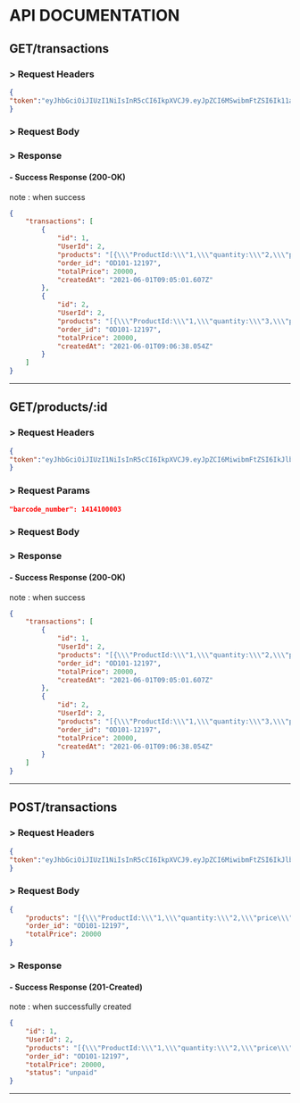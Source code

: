 # API DOCUMENTATION

## GET/transactions

### > Request Headers

```JSON
{
"token":"eyJhbGciOiJIUzI1NiIsInR5cCI6IkpXVCJ9.eyJpZCI6MSwibmFtZSI6Ik11a3RpIE1ldHJvbm9tIiwiZW1haWwiOiJtdWt0aWVudHV0ekBtYWlsLmNvbSIsInBob25lX251bWJlciI6IjA4MTkwODA5MTgwOCIsImlhdCI6MTYyMjUzODUwOH0.mKp0o3MZM37QMcaZS0G_6i8cHTYF31cFu6cYWpCU5Q0"
}
```

### > Request Body

### > Response

#### - Success Response (200-OK)

note : when success

```JSON
{
    "transactions": [
        {
            "id": 1,
            "UserId": 2,
            "products": "[{\\\"ProductId:\\\"1,\\\"quantity:\\\"2,\\\"price\\\":3500\\\"}]",
            "order_id": "OD101-12197",
            "totalPrice": 20000,
            "createdAt": "2021-06-01T09:05:01.607Z"
        },
        {
            "id": 2,
            "UserId": 2,
            "products": "[{\\\"ProductId:\\\"1,\\\"quantity:\\\"3,\\\"price\\\":5250\\\"}]",
            "order_id": "OD101-12197",
            "totalPrice": 20000,
            "createdAt": "2021-06-01T09:06:38.054Z"
        }
    ]
}
```

---

## GET/products/:id

### > Request Headers

```JSON
{
"token":"eyJhbGciOiJIUzI1NiIsInR5cCI6IkpXVCJ9.eyJpZCI6MiwibmFtZSI6IkJlbmlkaWN0aXZpdHkiLCJlbWFpbCI6ImJlbmlkaWN0aXZpdHlAbWFpbC5jb20iLCJwaG9uZV9udW1iZXIiOiIwODE5MDgwOTE4MDgiLCJpYXQiOjE2MjI1MzgxNDh9.ZoqfM0YeUjRiiqw4U1bc_Mwzm0pTnmFVjfgK2khCjdc"
}
```

### > Request Params

```JSON
"barcode_number": 1414100003
```

### > Request Body

### > Response

#### - Success Response (200-OK)

note : when success

```JSON
{
    "transactions": [
        {
            "id": 1,
            "UserId": 2,
            "products": "[{\\\"ProductId:\\\"1,\\\"quantity:\\\"2,\\\"price\\\":3500\\\"}]",
            "order_id": "OD101-12197",
            "totalPrice": 20000,
            "createdAt": "2021-06-01T09:05:01.607Z"
        },
        {
            "id": 2,
            "UserId": 2,
            "products": "[{\\\"ProductId:\\\"1,\\\"quantity:\\\"3,\\\"price\\\":5250\\\"}]",
            "order_id": "OD101-12197",
            "totalPrice": 20000,
            "createdAt": "2021-06-01T09:06:38.054Z"
        }
    ]
}
```

---

## POST/transactions

### > Request Headers

```JSON
{
"token":"eyJhbGciOiJIUzI1NiIsInR5cCI6IkpXVCJ9.eyJpZCI6MiwibmFtZSI6IkJlbmlkaWN0aXZpdHkiLCJlbWFpbCI6ImJlbmlkaWN0aXZpdHlAbWFpbC5jb20iLCJwaG9uZV9udW1iZXIiOiIwODE5MDgwOTE4MDgiLCJpYXQiOjE2MjI1MzgxNDh9.ZoqfM0YeUjRiiqw4U1bc_Mwzm0pTnmFVjfgK2khCjdc"
}
```

### > Request Body

```JSON
{
    "products": "[{\\\"ProductId:\\\"1,\\\"quantity:\\\"2,\\\"price\\\":3500\\\"}]",
    "order_id": "OD101-12197",
    "totalPrice": 20000
}
```

### > Response

#### - Success Response (201-Created)

note : when successfully created

```JSON
{
    "id": 1,
    "UserId": 2,
    "products": "[{\\\"ProductId:\\\"1,\\\"quantity:\\\"2,\\\"price\\\":3500\\\"}]",
    "order_id": "OD101-12197",
    "totalPrice": 20000,
    "status": "unpaid"
}
```

---
